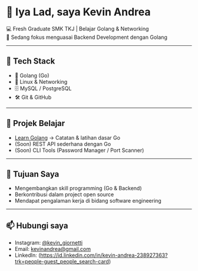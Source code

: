 # 👋 Iya Lad, saya Kevin Andrea  

💻 Fresh Graduate SMK TKJ | Belajar Golang & Networking  
🚀 Sedang fokus menguasai Backend Development dengan Golang  

---

## 🔧 Tech Stack
- 🐹 Golang (Go)
- 🐧 Linux & Networking
- 🗄️ MySQL / PostgreSQL
- 🛠️ Git & GitHub

---

## 📌 Projek Belajar
- [Learn Golang](https://github.com/Vinn145/learn-golang) → Catatan & latihan dasar Go
- (Soon) REST API sederhana dengan Go
- (Soon) CLI Tools (Password Manager / Port Scanner)

---

## 🎯 Tujuan Saya
- Mengembangkan skill programming (Go & Backend)  
- Berkontribusi dalam project open source  
- Mendapat pengalaman kerja di bidang software engineering  

---

## 📫 Hubungi saya
- Instagram: [@kevin_giornetti](https://www.instagram.com/kevin_giornett)  
- Email: kevinandrea@gmail.com  
- LinkedIn: (https://id.linkedin.com/in/kevin-andrea-238927363?trk=people-guest_people_search-card)


